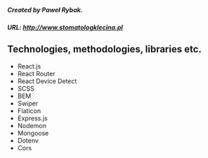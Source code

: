 ##### Created by Paweł Rybak.
##### URL: http://www.stomatologklecina.pl

## Technologies, methodologies, libraries etc.
  - React.js
  - React Router
  - React Device Detect
  - SCSS
  - BEM
  - Swiper
  - Flaticon
  - Express.js
  - Nodemon
  - Mongoose
  - Dotenv
  - Cors


